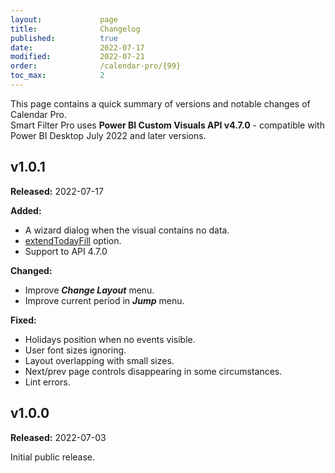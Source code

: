 ```yaml
---
layout:             page
title:              Changelog
published:          true
date:               2022-07-17
modified:           2022-07-21
order:              /calendar-pro/{99}
toc_max:            2
---
```

This page contains a quick summary of versions and notable changes of Calendar Pro.  
Smart Filter Pro uses **Power BI Custom Visuals API v4.7.0** - compatible with Power BI Desktop July 2022 and later versions.

## v1.0.1
**Released:** 2022-07-17

**Added:**
- A wizard dialog when the visual contains no data.
- [extendTodayFill](options/extendTodayFill.md) option.
- Support to API 4.7.0

**Changed:**
- Improve ***Change Layout*** menu.
- Improve current period in ***Jump*** menu.

**Fixed:**
- Holidays position when no events visible.
- User font sizes ignoring.
- Layout overlapping with small sizes.
- Next/prev page controls disappearing in some circumstances.
- Lint errors.

## v1.0.0
**Released:** 2022-07-03

Initial public release.